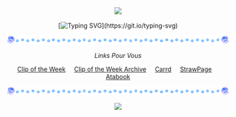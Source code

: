 <div align="center">

<img src="https://github.com/SodanGum/SodanGum/blob/ad4b8ec9044d281175276ee155469918a881ac2b/tumblr_3341d8373289a980a99112b82b365bce_0a2c4e83_540.webp" />
</p>

[![Typing SVG](https://readme-typing-svg.herokuapp.com?font=Dongle&size=45&pause=1000&color=828DA0&center=true&width=500&lines=Won't+you+make+me+number+one%3F+;Yoisho.)](https://git.io/typing-svg)

<img src="https://github.com/SodanGum/SodanGum/blob/05b6b2341f5aed7a8772a8cda60a6530736ebf2b/tumblr_ceafff4af0b6bce402b6054bb9d4de1a_e5718ee4_1280.png" />

*Links Pour Vous*

[Clip of the Week](https://www.youtube.com/shorts/oYus7gj9S8s) &nbsp;&nbsp;&nbsp; [Clip of the Week Archive](https://pastebin.com/UqBp6Eit) &nbsp;&nbsp;&nbsp; [Carrd](https://sodangum.carrd.co/) &nbsp;&nbsp;&nbsp; [StrawPage](https://sodangum.straw.page) &nbsp;&nbsp;&nbsp; [Atabook](https://sodangum.atabook.org/)

<img src="https://github.com/SodanGum/SodanGum/blob/05b6b2341f5aed7a8772a8cda60a6530736ebf2b/tumblr_ceafff4af0b6bce402b6054bb9d4de1a_e5718ee4_1280.png" />

![](https://komarev.com/ghpvc/?username=SodanGum&label=Our+Princess&color=828da0&style=for-the-badge)
